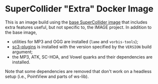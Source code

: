 # SuperCollider "Extra" Docker Image

This is an image build using the [base SuperCollider image](../supercollider) that includes extra features useful, but not specific to, the IMAGE project.
In addition to the base image,

* utilities for MP3 and OGG are installed (`lame` and `vorbis-tools`);
* [sc3-plugins](https://github.com/supercollider/sc3-plugins) is installed with the version specified by the `VERSION` build argument;
* the MP3, ATK, SC-HOA, and Vowel quarks and their dependencies are installed.

Note that some dependencies are removed that don't work on a headless setup (i.e., PointView and parts of ws-lib).
